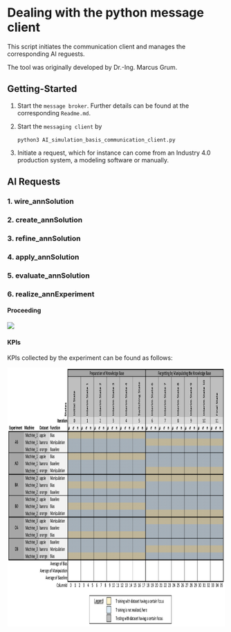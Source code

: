 # Dealing with the python message client

This script initiates the communication client and manages the corresponding AI reguests.

The tool was originally developed by Dr.-Ing. Marcus Grum.

## Getting-Started

1. Start the `message broker`. Further details can be found at the corresponding `Readme.md`.

1. Start the `messaging client` by

    ```
    python3 AI_simulation_basis_communication_client.py
    ```

1. Initiate a request, which for instance can come from an Industry 4.0 production system, a modeling software or manually.

## AI Requests

### 1. wire_annSolution

### 2. create_annSolution

### 3. refine_annSolution

### 4. apply_annSolution

### 5. evaluate_annSolution

### 6. realize_annExperiment

#### Proceeding

<img src="../../documentation/ExperimentProceeding.png" height="1000" />

#### KPIs

KPIs collected by the experiment can be found as follows:

<img src="../../documentation/ExperimentKpiCollection.png" height="600" />